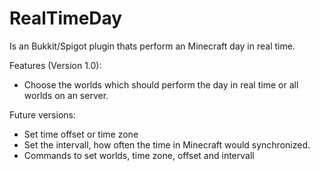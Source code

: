 # RealTimeDay
Is an Bukkit/Spigot plugin thats perform an Minecraft day in real time.

Features (Version 1.0):
* Choose the worlds which should perform the day in real time or all worlds on an server.

Future versions:
* Set time offset or time zone
* Set the intervall, how often the time in Minecraft would synchronized.
* Commands to set worlds, time zone, offset and intervall
